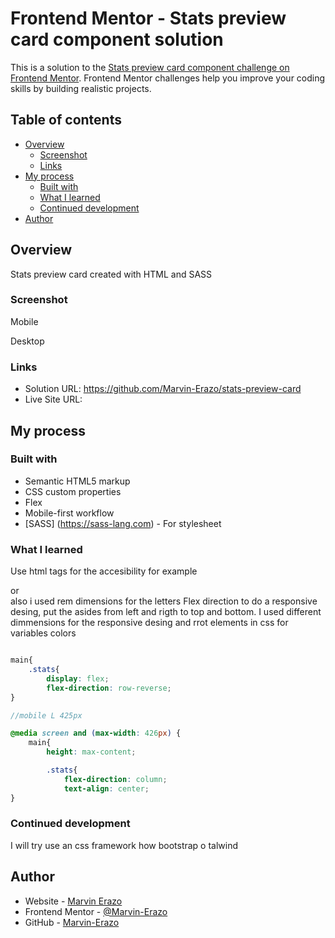 # Frontend Mentor - Stats preview card component solution

This is a solution to the [Stats preview card component challenge on Frontend Mentor](https://www.frontendmentor.io/challenges/stats-preview-card-component-8JqbgoU62). Frontend Mentor challenges help you improve your coding skills by building realistic projects. 

## Table of contents

- [Overview](#overview)
  - [Screenshot](#screenshot)
  - [Links](#links)
- [My process](#my-process)
  - [Built with](#built-with)
  - [What I learned](#what-i-learned)
  - [Continued development](#continued-development)
- [Author](#author)

## Overview
Stats preview card created with HTML and SASS

### Screenshot

Mobile 


Desktop


### Links

- Solution URL: https://github.com/Marvin-Erazo/stats-preview-card
- Live Site URL: 

## My process

### Built with

- Semantic HTML5 markup
- CSS custom properties
- Flex
- Mobile-first workflow
- [SASS] (https://sass-lang.com) - For stylesheet


### What I learned

Use html tags for the accesibility for example <main> or <footer> also i used rem dimensions for the letters
Flex direction to do a responsive desing, put the asides from left and rigth to top and bottom.
I used different dimmensions for the responsive desing and rrot elements in css for variables colors

```SCSS

main{
    .stats{
        display: flex;
        flex-direction: row-reverse;
}

//mobile L 425px

@media screen and (max-width: 426px) {
    main{
        height: max-content;

        .stats{
            flex-direction: column;
            text-align: center;
}
```
### Continued development

I will try use an css framework how bootstrap o talwind


## Author

- Website - [Marvin Erazo](https://marvin-erazo.github.io/)
- Frontend Mentor - [@Marvin-Erazo](https://www.frontendmentor.io/profile/Marvin-Erazo)
- GitHub - [Marvin-Erazo](https://github.com/Marvin-Erazo)


